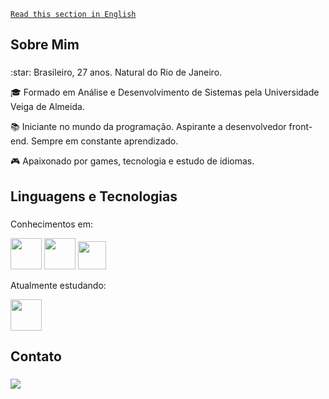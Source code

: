 <a href="https://github.com/ssgbrl/ssgbrl-en">```Read this section in English```</a>

## Sobre Mim<h3>

<p>:star: Brasileiro, 27 anos. Natural do Rio de Janeiro. 

:mortar_board: Formado em Análise e Desenvolvimento de Sistemas pela Universidade Veiga de Almeida.

:books: Iniciante no mundo da programação. Aspirante a desenvolvedor front-end. Sempre em constante aprendizado.

:video_game: Apaixonado por games, tecnologia e estudo de idiomas.

## Linguagens e Tecnologias <h3>

Conhecimentos em:<br>

<img src="https://cdn.jsdelivr.net/gh/devicons/devicon/icons/html5/html5-plain-wordmark.svg" width="50"/> <img src="https://cdn.jsdelivr.net/gh/devicons/devicon/icons/css3/css3-plain-wordmark.svg" width="50"/> <img src="https://cdn.jsdelivr.net/gh/devicons/devicon/icons/javascript/javascript-plain.svg" width="45"/><br>

Atualmente estudando: <br>

<img src="https://cdn.jsdelivr.net/gh/devicons/devicon/icons/react/react-original-wordmark.svg" width="50"/>
          
## Contato<h3>
<div>
<a href="https://www.linkedin.com/in/gsouza28/" target="_blank"><img src="https://img.shields.io/badge/-LinkedIn-%230077B5?style=for-the-badge&logo=linkedin&logoColor=white" target="_blank"></a>   
</div>
